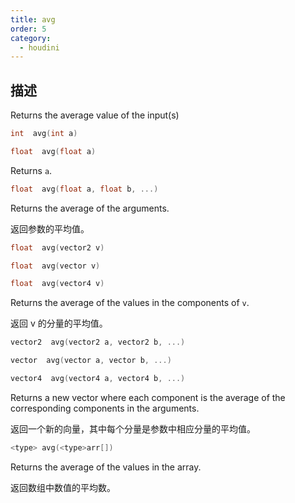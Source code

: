 ```yaml
---
title: avg
order: 5
category:
  - houdini
---
```

    
## 描述

Returns the average value of the input(s)

```c
int  avg(int a)
```

```c
float  avg(float a)
```

Returns `a`.

```c
float  avg(float a, float b, ...)
```

Returns the average of the arguments.

返回参数的平均值。

```c
float  avg(vector2 v)
```

```c
float  avg(vector v)
```

```c
float  avg(vector4 v)
```

Returns the average of the values in the components of `v`.

返回 v 的分量的平均值。

```c
vector2  avg(vector2 a, vector2 b, ...)
```

```c
vector  avg(vector a, vector b, ...)
```

```c
vector4  avg(vector4 a, vector4 b, ...)
```

Returns a new vector where each component is the average of the corresponding
components in the arguments.

返回一个新的向量，其中每个分量是参数中相应分量的平均值。

```c
<type> avg(<type>arr[])
```

Returns the average of the values in the array.

返回数组中数值的平均数。
